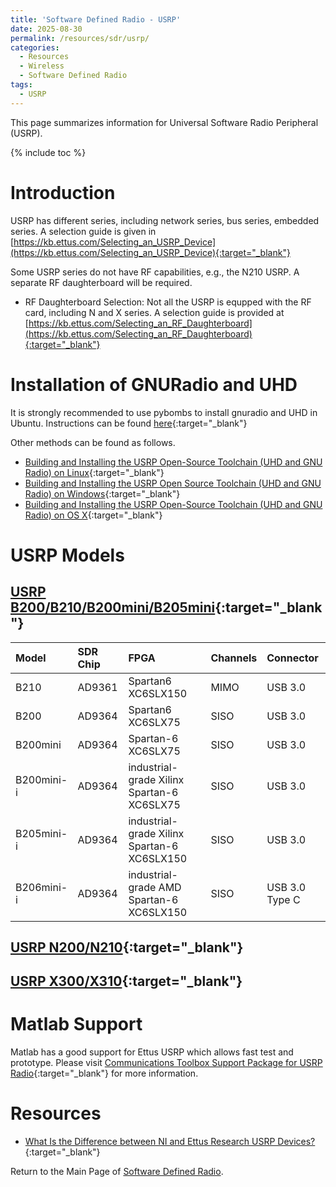 ```yaml
---
title: 'Software Defined Radio - USRP'
date: 2025-08-30
permalink: /resources/sdr/usrp/
categories:
  - Resources
  - Wireless  
  - Software Defined Radio
tags:
  - USRP
---
```


This page summarizes information for Universal Software Radio Peripheral (USRP).

{% include toc %}

# Introduction
USRP has different series, including network series, bus series, embedded series. A selection guide is given in [https://kb.ettus.com/Selecting_an_USRP_Device](https://kb.ettus.com/Selecting_an_USRP_Device){:target="_blank"}

Some USRP series do not have RF capabilities, e.g., the N210 USRP. A separate RF daughterboard will be required.
* RF Daughterboard Selection: Not all the USRP is equpped with the RF card, including N and X series. A selection guide is provided at [https://kb.ettus.com/Selecting_an_RF_Daughterboard](https://kb.ettus.com/Selecting_an_RF_Daughterboard){:target="_blank"}

# Installation of GNURadio and UHD
It is strongly recommended to use pybombs to install gnuradio and UHD in Ubuntu. Instructions can be found [here](https://www.gnuradio.org/blog/2016-06-19-pybombs-the-what-the-how-and-the-why/){:target="_blank"}

Other methods can be found as follows.
* [Building and Installing the USRP Open-Source Toolchain (UHD and GNU Radio) on Linux](https://kb.ettus.com/Building_and_Installing_the_USRP_Open-Source_Toolchain_(UHD_and_GNU_Radio)_on_Linux){:target="_blank"}
* [Building and Installing the USRP Open Source Toolchain (UHD and GNU Radio) on Windows](https://kb.ettus.com/Building_and_Installing_the_USRP_Open_Source_Toolchain_(UHD_and_GNU_Radio)_on_Windows){:target="_blank"}
* [Building and Installing the USRP Open-Source Toolchain (UHD and GNU Radio) on OS X](https://kb.ettus.com/Building_and_Installing_the_USRP_Open-Source_Toolchain_(UHD_and_GNU_Radio)_on_OS_X){:target="_blank"}

# USRP Models
## [USRP B200/B210/B200mini/B205mini](https://kb.ettus.com/B200/B210/B200mini/B205mini){:target="_blank"}
| Model      | SDR Chip   | FPGA                                        | Channels   | Connector      |
|:-----------|:-----------|:--------------------------------------------|:-----------|:---------------|
| B210       | AD9361     | Spartan6 XC6SLX150                          | MIMO       | USB 3.0        |
| B200       | AD9364     | Spartan6 XC6SLX75                           | SISO       | USB 3.0        |
| B200mini   | AD9364     | Spartan-6 XC6SLX75                          | SISO       | USB 3.0        |
| B200mini-i | AD9364     | industrial-grade Xilinx Spartan-6 XC6SLX75  | SISO       | USB 3.0        |
| B205mini-i | AD9364     | industrial-grade Xilinx Spartan-6 XC6SLX150 | SISO       | USB 3.0        |
| B206mini-i | AD9364     | industrial-grade AMD Spartan-6 XC6SLX150    | SISO       | USB 3.0 Type C |


## [USRP N200/N210](https://kb.ettus.com/N200/N210){:target="_blank"}
## [USRP X300/X310](https://kb.ettus.com/X300/X310){:target="_blank"}

# Matlab Support
Matlab has a good support for Ettus USRP which allows fast test and prototype. Please visit [Communications Toolbox Support Package for USRP Radio](https://uk.mathworks.com/help/supportpkg/usrpradio/index.html){:target="_blank"} for more information.


# Resources
* [What Is the Difference between NI and Ettus Research USRP Devices?](https://www.ni.com/en-gb/innovations/white-papers/19/what-is-the-difference-between-ni-and-ettus-usrps.html){:target="_blank"}


Return to the Main Page of [Software Defined Radio](/resources/sdr/).





